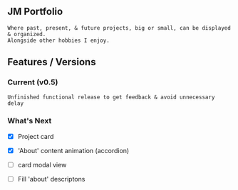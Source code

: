 ## JM Portfolio
    Where past, present, & future projects, big or small, can be displayed & organized.
    Alongside other hobbies I enjoy.

## Features / Versions
### Current (v0.5) 
    Unfinished functional release to get feedback & avoid unnecessary delay

### What's Next 
- [x] Project card
- [x] 'About' content animation (accordion)
- [ ] card modal view
- [ ] Fill 'about' descriptons 

